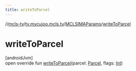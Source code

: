 ```yaml
---
title: writeToParcel
---
```

//[mcls-tv](../../../index.html)/[tv.mycujoo.mcls.tv](../index.html)/[MCLSIMAParams](index.html)/[writeToParcel](write-to-parcel.html)



# writeToParcel



[androidJvm]\
open override fun [writeToParcel](write-to-parcel.html)(parcel: [Parcel](https://developer.android.com/reference/kotlin/android/os/Parcel.html), flags: [Int](https://kotlinlang.org/api/latest/jvm/stdlib/kotlin/-int/index.html))




